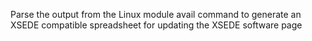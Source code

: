 Parse the output from the Linux module avail command to generate an XSEDE compatible spreadsheet for updating the XSEDE software page
